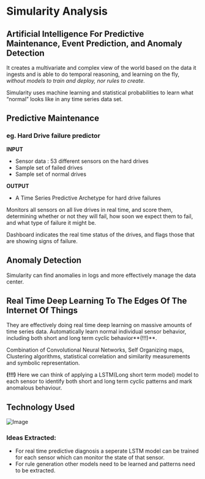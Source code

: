 # Simularity Analysis
## Artificial Intelligence For Predictive Maintenance, Event Prediction, and Anomaly Detection
It creates a multivariate and complex view of the world based on the data it ingests and is able to do temporal reasoning, and learning on the fly, _without models to train and deploy, nor rules to create._

Simularity uses machine learning and statistical probabilities to learn what “normal” looks like in any time series data set.

## Predictive Maintenance
### eg. Hard Drive failure predictor

**INPUT** 

- Sensor data : 53 different sensors on the hard drives
- Sample set of failed drives
- Sample set of normal drives

**OUTPUT**

- A Time Series Predictive Archetype for hard drive failures

Monitors all sensors on all live drives in real time, and score them, determining whether or not they will fail, how soon we expect them to fail, and what type of failure it might be.

Dashboard indicates the real time status of the drives, and flags those that are showing signs of failure.

## Anomaly Detection
Simularity can find anomalies in logs and more effectively manage the data center.

## Real Time Deep Learning To The Edges Of The Internet Of Things
They are effectively doing real time deep learning on massive amounts of time series data. Automatically learn normal individual sensor behavior, including both short and long term cyclic behavior**(!!!)**.

Combination of Convolutional Neural Networks, Self Organizing maps, Clustering algorithms, statistical correlation and similarity measurements and symbolic representation.

**(!!!)** Here we can think of applying a LSTM(Long short term model) model to each sensor to identify both short and long term cyclic patterns and mark anomalous behaviour.

## Technology Used
![Image](http://simularity.com/wp-content/uploads/2015/05/technology-platform.png)


### Ideas Extracted:

- For real time predictive diagnosis a seperate LSTM model can be trained for each sensor which can monitor the state of that sensor.
- For rule generation other models need to be learned and patterns need to be extracted.
